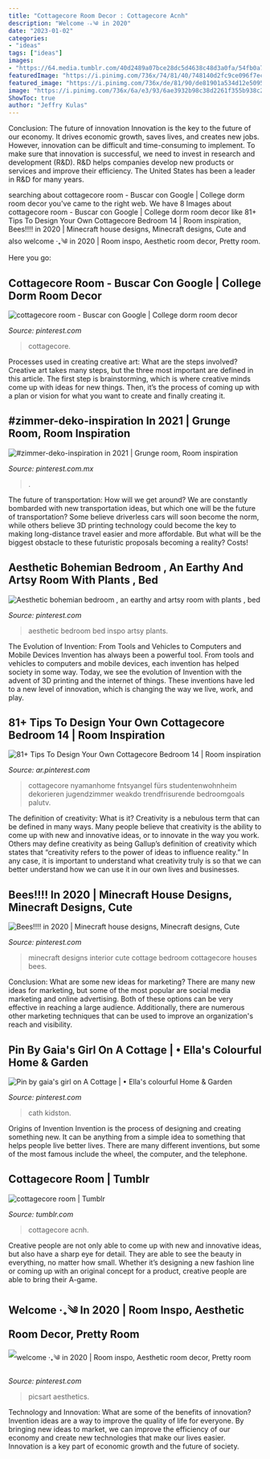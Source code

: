 ```yaml
---
title: "Cottagecore Room Decor : Cottagecore Acnh"
description: "Welcome ‧₊༄ in 2020"
date: "2023-01-02"
categories:
- "ideas"
tags: ["ideas"]
images:
- "https://64.media.tumblr.com/40d2489a07bce28dc5d4638c48d3a0fa/54fb0a7271a35ea3-aa/s1280x1920/ebef99fdc72cff1e2e6ffeb341ede13c07ad81cf.png"
featuredImage: "https://i.pinimg.com/736x/74/81/40/748140d2fc9ce096f7ec0999defe6ccf.jpg"
featured_image: "https://i.pinimg.com/736x/de/81/90/de81901a534d12e509515a15a7e14f2a.jpg"
image: "https://i.pinimg.com/736x/6a/e3/93/6ae3932b98c38d2261f355b938c2809a.jpg"
ShowToc: true
author: "Jeffry Kulas"
---
```



Conclusion: The future of innovation
Innovation is the key to the future of our economy. It drives economic growth, saves lives, and creates new jobs. However, innovation can be difficult and time-consuming to implement. To make sure that innovation is successful, we need to invest in research and development (R&D). R&D helps companies develop new products or services and improve their efficiency.
The United States has been a leader in R&D for many years.

	

		
searching about cottagecore room - Buscar con Google | College dorm room decor you've came to the right web. We have 8 Images about cottagecore room - Buscar con Google | College dorm room decor like 81+ Tips To Design Your Own Cottagecore Bedroom 14 | Room inspiration, Bees!!!! in 2020 | Minecraft house designs, Minecraft designs, Cute and also welcome ‧₊༄ in 2020 | Room inspo, Aesthetic room decor, Pretty room. Here you go:
		
    
## Cottagecore Room - Buscar Con Google | College Dorm Room Decor

<img loading=lazy src="https://i.pinimg.com/736x/a7/11/51/a711515fd75fc637bdf7ea31910de043.jpg" onerror="this.onerror=null;this.src='https://tse3.mm.bing.net/th?id=OIP.4xcyOqZeH2QJvnapLBiUEwHaJ4&amp;pid=15.1';" alt="cottagecore room - Buscar con Google | College dorm room decor">

_Source: pinterest.com_

>cottagecore. 

	

Processes used in creating creative art: What are the steps involved?
Creative art takes many steps, but the three most important are defined in this article. The first step is brainstorming, which is where creative minds come up with ideas for new things. Then, it’s the process of coming up with a plan or vision for what you want to create and finally creating it.

    
## #zimmer-deko-inspiration In 2021 | Grunge Room, Room Inspiration

<img loading=lazy src="https://i.pinimg.com/736x/74/81/40/748140d2fc9ce096f7ec0999defe6ccf.jpg" onerror="this.onerror=null;this.src='https://tse2.mm.bing.net/th?id=OIP.WclJMJOkqCnnLDu1clbD9gHaJy&amp;pid=15.1';" alt="#zimmer-deko-inspiration in 2021 | Grunge room, Room inspiration">

_Source: pinterest.com.mx_

>. 

	

The future of transportation: How will we get around?
We are constantly bombarded with new transportation ideas, but which one will be the future of transportation? Some believe driverless cars will soon become the norm, while others believe 3D printing technology could become the key to making long-distance travel easier and more affordable. But what will be the biggest obstacle to these futuristic proposals becoming a reality? Costs!

    
## Aesthetic Bohemian Bedroom , An Earthy And Artsy Room With Plants , Bed

<img loading=lazy src="https://i.pinimg.com/736x/fb/b4/4a/fbb44adfef6cefeaece4763d8241bae4.jpg" onerror="this.onerror=null;this.src='https://tse1.mm.bing.net/th?id=OIP.kbumSgcbskkTjJEDdXieSgHaNG&amp;pid=15.1';" alt="Aesthetic bohemian bedroom , an earthy and artsy room with plants , bed">

_Source: pinterest.com_

>aesthetic bedroom bed inspo artsy plants. 

	

The Evolution of Invention: From Tools and Vehicles to Computers and Mobile Devices
Invention has always been a powerful tool. From tools and vehicles to computers and mobile devices, each invention has helped society in some way. Today, we see the evolution of Invention with the advent of 3D printing and the internet of things. These inventions have led to a new level of innovation, which is changing the way we live, work, and play.

    
## 81+ Tips To Design Your Own Cottagecore Bedroom 14 | Room Inspiration

<img loading=lazy src="https://i.pinimg.com/736x/6a/e3/93/6ae3932b98c38d2261f355b938c2809a.jpg" onerror="this.onerror=null;this.src='https://tse1.mm.bing.net/th?id=OIP.0FRVZfqutUA99mzL5q0mRAHaJe&amp;pid=15.1';" alt="81+ Tips To Design Your Own Cottagecore Bedroom 14 | Room inspiration">

_Source: ar.pinterest.com_

>cottagecore nyamanhome fntsyangel fürs studentenwohnheim dekorieren jugendzimmer weakdo trendfrisurende bedroomgoals palutv. 

	

The definition of creativity: What is it?
Creativity is a nebulous term that can be defined in many ways. Many people believe that creativity is the ability to come up with new and innovative ideas, or to innovate in the way you work. Others may define creativity as being Gallup’s definition of creativity which states that “creativity refers to the power of ideas to influence reality.” In any case, it is important to understand what creativity truly is so that we can better understand how we can use it in our own lives and businesses.

    
## Bees!!!! In 2020 | Minecraft House Designs, Minecraft Designs, Cute

<img loading=lazy src="https://i.pinimg.com/736x/67/80/bb/6780bb09734369ab72a2fa8d71b64dcc.jpg" onerror="this.onerror=null;this.src='https://tse3.mm.bing.net/th?id=OIP.1FnPsvDo0VjMLl950fsUjAHaEo&amp;pid=15.1';" alt="Bees!!!! in 2020 | Minecraft house designs, Minecraft designs, Cute">

_Source: pinterest.com_

>minecraft designs interior cute cottage bedroom cottagecore houses bees. 

	

Conclusion: What are some new ideas for marketing?
There are many new ideas for marketing, but some of the most popular are social media marketing and online advertising. Both of these options can be very effective in reaching a large audience. Additionally, there are numerous other marketing techniques that can be used to improve an organization's reach and visibility.

    
## Pin By Gaia&#039;s Girl On A Cottage | • Ella&#039;s Colourful Home &amp; Garden

<img loading=lazy src="https://i.pinimg.com/736x/de/81/90/de81901a534d12e509515a15a7e14f2a.jpg" onerror="this.onerror=null;this.src='https://tse3.mm.bing.net/th?id=OIP.VpFzA6_B50d5P6eLfqLvigHaJ4&amp;pid=15.1';" alt="Pin by gaia&#039;s girl on A Cottage | • Ella&#039;s colourful Home &amp; Garden">

_Source: pinterest.com_

>cath kidston. 

	

Origins of Invention
Invention is the process of designing and creating something new. It can be anything from a simple idea to something that helps people live better lives. There are many different inventions, but some of the most famous include the wheel, the computer, and the telephone.

    
## Cottagecore Room | Tumblr

<img loading=lazy src="https://64.media.tumblr.com/40d2489a07bce28dc5d4638c48d3a0fa/54fb0a7271a35ea3-aa/s1280x1920/ebef99fdc72cff1e2e6ffeb341ede13c07ad81cf.png" onerror="this.onerror=null;this.src='https://tse1.mm.bing.net/th?id=OIP.4SF5qiN6GINZm6iKhmXmYwHaFO&amp;pid=15.1';" alt="cottagecore room | Tumblr">

_Source: tumblr.com_

>cottagecore acnh. 

	

Creative people are not only able to come up with new and innovative ideas, but also have a sharp eye for detail. They are able to see the beauty in everything, no matter how small. Whether it’s designing a new fashion line or coming up with an original concept for a product, creative people are able to bring their A-game.

    
## Welcome ‧₊༄ In 2020 | Room Inspo, Aesthetic Room Decor, Pretty Room

<img loading=lazy src="https://i.pinimg.com/originals/34/eb/64/34eb64cdc58327afb66b6258b4497129.jpg" onerror="this.onerror=null;this.src='https://tse4.mm.bing.net/th?id=OIP.kmCFWNu5zeF919Nd9Ipc6QHaHa&amp;pid=15.1';" alt="welcome ‧₊༄ in 2020 | Room inspo, Aesthetic room decor, Pretty room">

_Source: pinterest.com_

>picsart aesthetics. 

	

Technology and Innovation: What are some of the benefits of innovation?
Invention ideas are a way to improve the quality of life for everyone. By bringing new ideas to market, we can improve the efficiency of our economy and create new technologies that make our lives easier. Innovation is a key part of economic growth and the future of society.

